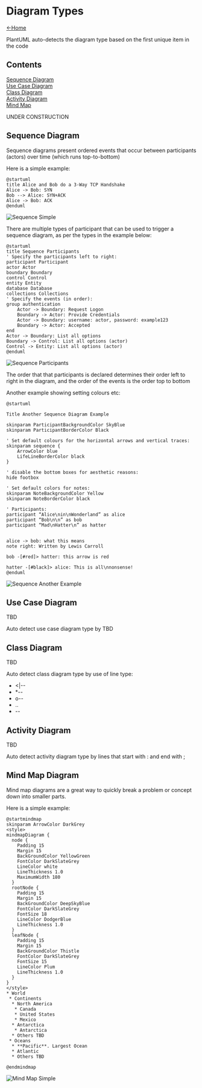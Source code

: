 # Diagram Types

[<-Home](../../README.md)

PlantUML auto-detects the diagram type based on the first unique item in the code

## Contents
[Sequence Diagram](#sequence-diagram)<br>
[Use Case Diagram](#use-case-diagram)<br>
[Class Diagram](#class-diagram)<br>
[Activity Diagram](#activity-diagram)<br>
[Mind Map](#mindmap-diagram)<br>

UNDER CONSTRUCTION

<a name="sequence-diagram"/>

## Sequence Diagram

Sequence diagrams present ordered events that occur between participants (actors) over time (which runs top-to-bottom)

Here is a simple example:

```plantuml
@startuml
title Alice and Bob do a 3-Way TCP Handshake
Alice -> Bob: SYN
Bob --> Alice: SYN+ACK
Alice -> Bob: ACK
@enduml
```

![Sequence Simple](sequence-simple.png)

There are multiple types of participant that can be used to trigger a sequence diagram, as per the types in the example below:

```plantuml
@startuml
title Sequence Participants
' Specify the participants left to right:
participant Participant
actor Actor
boundary Boundary
control Control
entity Entity
database Database
collections Collections
' Specify the events (in order):
group authentication
    Actor -> Boundary: Request Logon
    Boundary -> Actor: Provide Credentials
    Actor -> Boundary: username: actor, password: example123
    Boundary -> Actor: Accepted
end
Actor -> Boundary: List all options
Boundary -> Control: List all options (actor)
Control -> Entity: List all options (actor)
@enduml
```

![Sequence Participants](sequence-participants.png)

The order that that participants is declared determines their order left to right in the diagram, and the order of the events is the order top to bottom

Another example showing setting colours etc:
```plantuml
@startuml

Title Another Sequence Diagram Example

skinparam ParticipantBackgroundColor SkyBlue
skinparam ParticipantBorderColor Black

' Set default colours for the horizontal arrows and vertical traces: 
skinparam sequence {
    ArrowColor blue
    LifeLineBorderColor black
}

' disable the bottom boxes for aesthetic reasons:
hide footbox 

' Set default colors for notes:
skinparam NoteBackgroundColor Yellow
skinparam NoteBorderColor black

' Participants:
participant “Alice\nin\nWonderland” as alice
participant “Bob\n\n” as bob
participant “Mad\nHatter\n” as hatter


alice -> bob: what this means
note right: Written by Lewis Carroll

bob -[#red]> hatter: this arrow is red

hatter -[#black]> alice: This is all\nnonsense!
@enduml
```

![Sequence Another Example](sequence-another-example.png)

<a name="use-case-diagram"/>

## Use Case Diagram

TBD

Auto detect use case diagram type by TBD

<a name="class-diagram"/>

## Class Diagram

TBD

Auto detect class diagram type by use of line type:
* <|--
* *--
* o--
* ..
* --

<a name="activity-diagram"/>

## Activity Diagram

TBD

Auto detect activity diagram type by lines that start with : and end with ;

<a name="mindmap-diagram"/>

## Mind Map Diagram

Mind map diagrams are a great way to quickly break a problem or concept down into smaller parts.

Here is a simple example:

```plantuml
@startmindmap
skinparam ArrowColor DarkGrey
<style>
mindmapDiagram {
  node {
    Padding 15
    Margin 15
    BackGroundColor YellowGreen
    FontColor DarkSlateGrey
    LineColor white
    LineThickness 1.0
    MaximumWidth 180
  }
  rootNode {
    Padding 15
    Margin 15
    BackGroundColor DeepSkyBlue
    FontColor DarkSlateGrey
    FontSize 18
    LineColor DodgerBlue
    LineThickness 1.0
  }
  leafNode {
    Padding 15
    Margin 15
    BackGroundColor Thistle
    FontColor DarkSlateGrey
    FontSize 15
    LineColor Plum
    LineThickness 1.0
  }
}
</style>
* World
 * Continents
  * North America
   * Canada
   * United States
   * Mexico
  * Antarctica
   * Antarctica
  * Others TBD
 * Oceans
  * **Pacific**. Largest Ocean
  * Atlantic
  * Others TBD

@endmindmap
```

![Mind Map Simple](mindmap.png)
